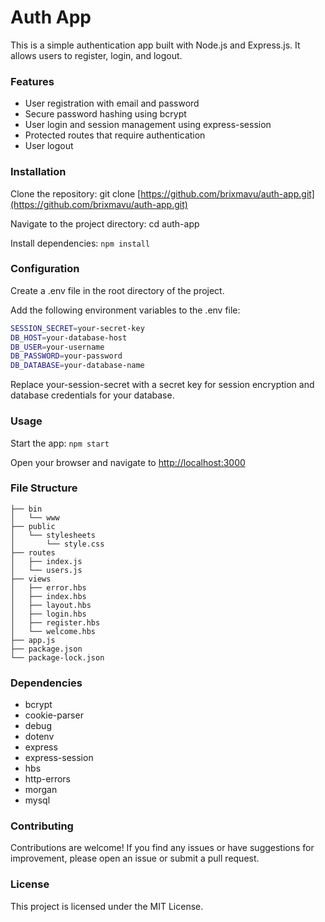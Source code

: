 # Auth App

This is a simple authentication app built with Node.js and Express.js. It allows users to register, login, and logout.

### Features

- User registration with email and password
- Secure password hashing using bcrypt
- User login and session management using express-session
- Protected routes that require authentication
- User logout

### Installation

Clone the repository: git clone [https://github.com/brixmavu/auth-app.git](https://github.com/brixmavu/auth-app.git)

Navigate to the project directory: cd auth-app

Install dependencies: `npm install`

### Configuration
Create a .env file in the root directory of the project.

Add the following environment variables to the .env file:

```bash
SESSION_SECRET=your-secret-key
DB_HOST=your-database-host
DB_USER=your-username
DB_PASSWORD=your-password
DB_DATABASE=your-database-name
```
Replace your-session-secret with a secret key for session encryption and database credentials for your database.

### Usage

Start the app: `npm start`

Open your browser and navigate to [http://localhost:3000](http://localhost:3000)

### File Structure

```
├── bin
│   └── www
├── public
│   └── stylesheets
│       └── style.css
├── routes
│   ├── index.js
│   └── users.js
├── views
│   ├── error.hbs
│   ├── index.hbs
│   ├── layout.hbs
│   ├── login.hbs
│   ├── register.hbs
│   └── welcome.hbs
├── app.js
├── package.json
└── package-lock.json
```

### Dependencies
- bcrypt
- cookie-parser
- debug
- dotenv
- express
- express-session
- hbs
- http-errors
- morgan
- mysql

### Contributing
Contributions are welcome! If you find any issues or have suggestions for improvement, please open an issue or submit a pull request.

### License
This project is licensed under the MIT License.
